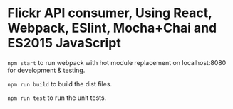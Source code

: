 # Flickr API consumer, Using React, Webpack, ESlint, Mocha+Chai and ES2015 JavaScript

`npm start` to run webpack with hot module replacement on localhost:8080 for development &amp; testing.

`npm run build` to build the dist files.

`npm run test` to run the unit tests.
